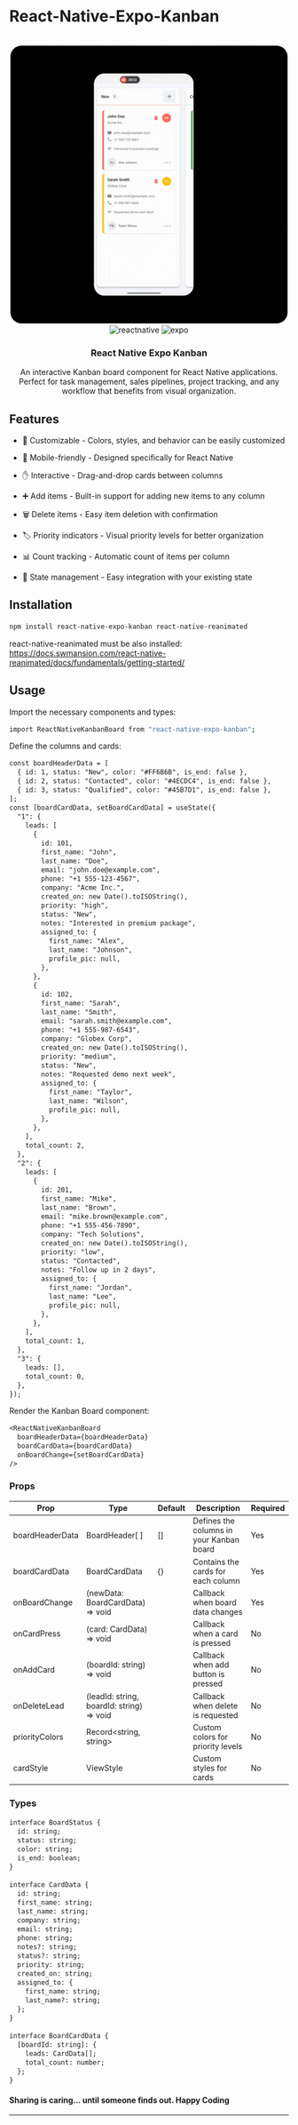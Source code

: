 # React-Native-Expo-Kanban

<div>
<div align="center">
  <br />
    <a href="https://github.com/NaveenMathramkott/Ryvon" target="_blank">
        <img src="./demo/demo.gif" height="500" style="border-radius: 20px;" >
    </a>
  <br />

  <div>
    <img src="https://img.shields.io/badge/-React_Native-black?style=for-the-badge&logoColor=white&logo=react&color=000000" alt="reactnative" />
    <img src="https://img.shields.io/badge/-Expo-black?style=for-the-badge&logoColor=white&logo=expo&color=000020" alt="expo" />
     </div>
  </div>

<h3 align="center">React Native Expo Kanban</h3>

   <div align="center">
An interactive Kanban board component for React Native applications. Perfect for task management, sales pipelines, project tracking, and any workflow that benefits from visual organization.
    
</div>

## Features

- 🎨 Customizable - Colors, styles, and behavior can be easily customized

- 📱 Mobile-friendly - Designed specifically for React Native

- ✋ Interactive - Drag-and-drop cards between columns

- ➕ Add items - Built-in support for adding new items to any column

- 🗑️ Delete items - Easy item deletion with confirmation

- 🏷️ Priority indicators - Visual priority levels for better organization

- 📊 Count tracking - Automatic count of items per column

- 🔄 State management - Easy integration with your existing state

## Installation

```bash
npm install react-native-expo-kanban react-native-reanimated
```

react-native-reanimated must be also installed: https://docs.swmansion.com/react-native-reanimated/docs/fundamentals/getting-started/

## Usage

Import the necessary components and types:

```bash
import ReactNativeKanbanBoard from "react-native-expo-kanban";
```

Define the columns and cards:

```tsx
const boardHeaderData = [
  { id: 1, status: "New", color: "#FF6B6B", is_end: false },
  { id: 2, status: "Contacted", color: "#4ECDC4", is_end: false },
  { id: 3, status: "Qualified", color: "#45B7D1", is_end: false },
];
const [boardCardData, setBoardCardData] = useState({
  "1": {
    leads: [
      {
        id: 101,
        first_name: "John",
        last_name: "Doe",
        email: "john.doe@example.com",
        phone: "+1 555-123-4567",
        company: "Acme Inc.",
        created_on: new Date().toISOString(),
        priority: "high",
        status: "New",
        notes: "Interested in premium package",
        assigned_to: {
          first_name: "Alex",
          last_name: "Johnson",
          profile_pic: null,
        },
      },
      {
        id: 102,
        first_name: "Sarah",
        last_name: "Smith",
        email: "sarah.smith@example.com",
        phone: "+1 555-987-6543",
        company: "Globex Corp",
        created_on: new Date().toISOString(),
        priority: "medium",
        status: "New",
        notes: "Requested demo next week",
        assigned_to: {
          first_name: "Taylor",
          last_name: "Wilson",
          profile_pic: null,
        },
      },
    ],
    total_count: 2,
  },
  "2": {
    leads: [
      {
        id: 201,
        first_name: "Mike",
        last_name: "Brown",
        email: "mike.brown@example.com",
        phone: "+1 555-456-7890",
        company: "Tech Solutions",
        created_on: new Date().toISOString(),
        priority: "low",
        status: "Contacted",
        notes: "Follow up in 2 days",
        assigned_to: {
          first_name: "Jordan",
          last_name: "Lee",
          profile_pic: null,
        },
      },
    ],
    total_count: 1,
  },
  "3": {
    leads: [],
    total_count: 0,
  },
});
```

Render the Kanban Board component:

```tsx
<ReactNativeKanbanBoard
  boardHeaderData={boardHeaderData}
  boardCardData={boardCardData}
  onBoardChange={setBoardCardData}
/>
```

### Props

| Prop            | Type                                      | Default | Description                              | Required |
| --------------- | ----------------------------------------- | ------- | ---------------------------------------- | -------- |
| boardHeaderData | BoardHeader[ ]                            | []      | Defines the columns in your Kanban board | Yes      |
| boardCardData   | BoardCardData                             | {}      | Contains the cards for each column       | Yes      |
| onBoardChange   | (newData: BoardCardData) => void          |         | Callback when board data changes         | Yes      |
| onCardPress     | (card: CardData) => void                  |         | Callback when a card is pressed          | No       |
| onAddCard       | (boardId: string) => void                 |         | Callback when add button is pressed      | No       |
| onDeleteLead    | (leadId: string, boardId: string) => void |         | Callback when delete is requested        | No       |
| priorityColors  | Record<string, string>                    |         | Custom colors for priority levels        | No       |
| cardStyle       | ViewStyle                                 |         | Custom styles for cards                  | No       |

### Types

```tsx
interface BoardStatus {
  id: string;
  status: string;
  color: string;
  is_end: boolean;
}

interface CardData {
  id: string;
  first_name: string;
  last_name: string;
  company: string;
  email: string;
  phone: string;
  notes?: string;
  status?: string;
  priority: string;
  created_on: string;
  assigned_to: {
    first_name: string;
    last_name?: string;
  };
}

interface BoardCardData {
  [boardId: string]: {
    leads: CardData[];
    total_count: number;
  };
}
```

#### Sharing is caring... until someone finds out. Happy Coding

---
